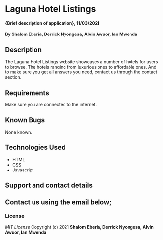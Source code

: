 # Laguna Hotel Listings
#### {Brief description of application}, 11/03/2021
#### By **Shalom Eberia, Derrick Nyongesa, Alvin Awuor, Ian Mwenda**
## Description
The Laguna Hotel Listings website showcases a number of hotels for users to browse. The hotels ranging from luxurious ones to affordable ones. And to make sure you get all answers you need, contact us through the contact section.
## Requirements
Make sure you are connected to the internet.
## Known Bugs
None known.
## Technologies Used
- HTML
- CSS
- Javascript
## Support and contact details
Contact us using the email below;
- 
### License
*MIT License*
Copyright (c) 2021 **Shalom Eberia, Derrick Nyongesa, Alvin Awuor, Ian Mwenda**
  
